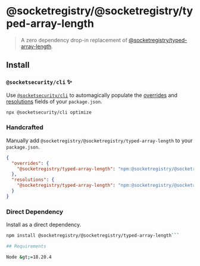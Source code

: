 # @socketregistry/@socketregistry/typed-array-length

> A zero dependency drop-in replacement of
> [@socketregistry/typed-array-length](https://www.npmjs.com/package/@socketregistry/typed-array-length).

## Install

### `@socketsecurity/cli` :sparkles:

Use [`@socketsecurity/cli`](https://www.npmjs.com/package/@socketsecurity/cli)
to automagically populate the
[overrides](https://docs.npmjs.com/cli/v9/configuring-npm/package-json#overrides)
and [resolutions](https://yarnpkg.com/configuration/manifest#resolutions) fields
of your `package.json`.

```sh
npx @socketsecurity/cli optimize
```

### Handcrafted

Manually add `@socketregistry/@socketregistry/typed-array-length` to your
`package.json`.

```json
{
  "overrides": {
    "@socketregistry/typed-array-length": "npm:@socketregistry/@socketregistry/typed-array-length@^1"
  },
  "resolutions": {
    "@socketregistry/typed-array-length": "npm:@socketregistry/@socketregistry/typed-array-length@^1"
  }
}
```

### Direct Dependency

Install as a direct dependency.

````sh
npm install @socketregistry/@socketregistry/typed-array-length```

## Requirements

Node &gt;=18.20.4
````

